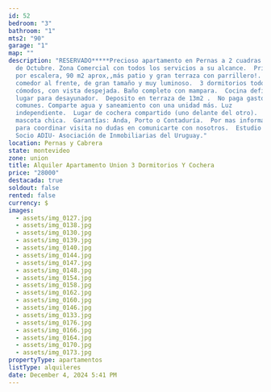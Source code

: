 ```yaml
---
id: 52
bedroom: "3"
bathroom: "1"
mts2: "90"
garage: "1"
map: ""
description: "RESERVADO*****Precioso apartamento en Pernas a 2 cuadras de Av. 8
  de Octubre. Zona Comercial con todos los servicios a su alcance.  Primer piso
  por escalera, 90 m2 aprox,,más patio y gran terraza con parrillero!.  Living
  comedor al frente, de gran tamaño y muy luminoso.  3 dormitorios todos muy
  cómodos, con vista despejada. Baño completo con mampara.  Cocina definida con
  lugar para desayunador.  Deposito en terraza de 13m2 .  No paga gastos
  comunes. Comparte agua y saneamiento con una unidad más. Luz
  independiente.  Lugar de cochera compartido (uno delante del otro).  Se admite
  mascota chica.  Garantías: Anda, Porto o Contaduría.  Por mas información o
  para coordinar visita no dudas en comunicarte con nosotros.  Estudio Florida -
  Socio ADIU- Asociación de Inmobiliarias del Uruguay."
location: Pernas y Cabrera
state: montevideo
zone: union
title: Alquiler Apartamento Union 3 Dormitorios Y Cochera
price: "28000"
destacada: true
soldout: false
rented: false
currency: $
images:
  - assets/img_0127.jpg
  - assets/img_0138.jpg
  - assets/img_0130.jpg
  - assets/img_0139.jpg
  - assets/img_0140.jpg
  - assets/img_0144.jpg
  - assets/img_0147.jpg
  - assets/img_0148.jpg
  - assets/img_0154.jpg
  - assets/img_0158.jpg
  - assets/img_0162.jpg
  - assets/img_0160.jpg
  - assets/img_0146.jpg
  - assets/img_0133.jpg
  - assets/img_0176.jpg
  - assets/img_0166.jpg
  - assets/img_0164.jpg
  - assets/img_0170.jpg
  - assets/img_0173.jpg
propertyType: apartamentos
listType: alquileres
date: December 4, 2024 5:41 PM
---
```

